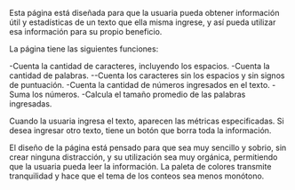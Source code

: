 Esta página está diseñada para que la usuaria pueda obtener información útil y estadísticas de un texto que ella misma ingrese, y así pueda utilizar esa información para su propio beneficio.

La página tiene las siguientes funciones:

-Cuenta la cantidad de caracteres, incluyendo los espacios.
-Cuenta la cantidad de palabras.
--Cuenta los caracteres sin los espacios y sin signos de puntuación.
-Cuenta la cantidad de números ingresados en el texto.
-Suma los números.
-Calcula el tamaño promedio de las palabras ingresadas.

Cuando la usuaria ingresa el texto, aparecen las métricas especificadas. Si desea ingresar otro texto, tiene un botón que borra toda la información.

El diseño de la página está pensado para que sea muy sencillo y sobrio, sin crear ninguna distracción, y su utilización sea muy orgánica, permitiendo que la usuaria pueda leer la información. La paleta de colores transmite tranquilidad y hace que el tema de los conteos sea menos monótono.